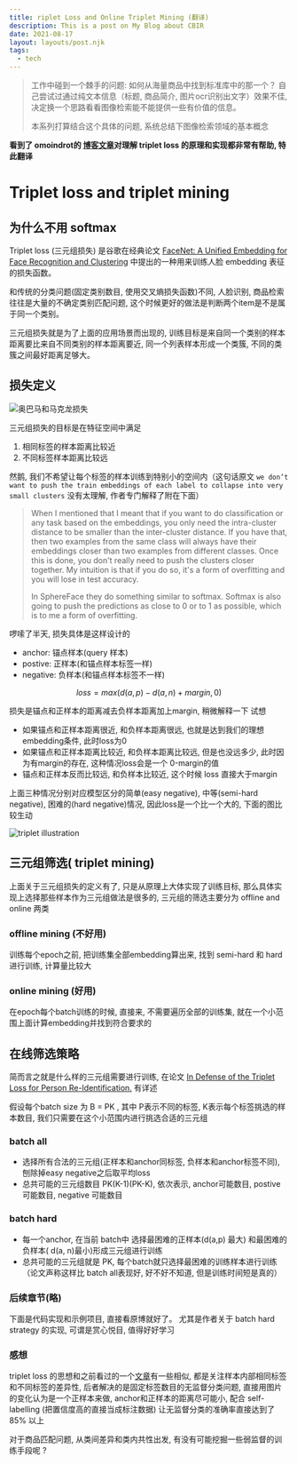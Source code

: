 ```yaml
---
title: riplet Loss and Online Triplet Mining (翻译)
description: This is a post on My Blog about CBIR
date: 2021-08-17
layout: layouts/post.njk
tags:
  - tech
---
```


> 工作中碰到一个棘手的问题: 如何从海量商品中找到标准库中的那一个？
自己尝试过通过纯文本信息（标题, 商品简介, 图片ocr识别出文字）效果不佳, 决定换一个思路看看图像检索能不能提供一些有价值的信息。
>
> 本系列打算结合这个具体的问题, 系统总结下图像检索领域的基本概念


**看到了 omoindrot的 [博客文章](https://omoindrot.github.io/triplet-loss)对理解 triplet loss 的原理和实现都非常有帮助, 特此翻译**

# Triplet loss and triplet mining

## 为什么不用 softmax

Triplet loss (三元组损失) 是谷歌在经典论文 [FaceNet: A Unified Embedding for Face Recognition and Clustering]() 中提出的一种用来训练人脸 embedding 表征的损失函数。

和传统的分类问题(固定类别数目, 使用交叉熵损失函数)不同, 人脸识别, 商品检索往往是大量的不确定类别匹配问题, 这个时候更好的做法是判断两个item是不是属于同一个类别。

三元组损失就是为了上面的应用场景而出现的, 训练目标是来自同一个类别的样本距离要比来自不同类别的样本距离要近, 同一个列表样本形成一个类簇, 不同的类簇之间最好距离足够大。

## 损失定义

![奥巴马和马克龙损失](https://omoindrot.github.io/assets/triplet_loss/triplet_loss.png)

三元组损失的目标是在特征空间中满足

1. 相同标签的样本距离比较近
2. 不同标签样本距离比较远
  
然鹅, 我们不希望让每个标签的样本训练到特别小的空间内（这句话原文 `we don’t want to push the train embeddings of each label to collapse into very small clusters` 没有太理解, 作者专门解释了附在下面）

> When I mentioned that I meant that if you want to do classification or any task based on the embeddings, you only need the intra-cluster distance to be smaller than the inter-cluster distance. If you have that, then two examples from the same class will always have their embeddings closer than two examples from different classes.
Once this is done, you don't really need to push the clusters closer together. My intuition is that if you do so, it's a form of overfitting and you will lose in test accuracy.
> 
> In SphereFace they do something similar to softmax. Softmax is also going to push the predictions as close to 0 or to 1 as possible, which is to me a form of overfitting.

啰嗦了半天, 损失具体是这样设计的

- anchor: 锚点样本(query 样本)
- postive: 正样本(和锚点样本标签一样)
- negative: 负样本(和锚点样本标签不一样)

```math
loss = max(d(a, p) - d(a, n) + margin, 0)
```

损失是锚点和正样本的距离减去负样本距离加上margin, 稍微解释一下
试想

- 如果锚点和正样本距离很近, 和负样本距离很远, 也就是达到我们的理想embedding条件, 此时loss为0
- 如果锚点和正样本距离比较近, 和负样本距离比较远, 但是也没远多少, 此时因为有margin的存在, 这种情况loss会是一个 0-margin的值
- 锚点和正样本反而比较远, 和负样本比较近, 这个时候 loss 直接大于margin
  
上面三种情况分别对应模型区分的简单(easy negative), 中等(semi-hard negative), 困难的(hard negative)情况, 因此loss是一个比一个大的, 下面的图比较生动

![triplet illustration](https://omoindrot.github.io/assets/triplet_loss/triplets.png)

## 三元组筛选( triplet mining)

上面关于三元组损失的定义有了, 只是从原理上大体实现了训练目标, 那么具体实现上选择那些样本作为三元组做法是很多的, 三元组的筛选主要分为 offline and online 两类

### offline mining (不好用)

训练每个epoch之前, 把训练集全部embedding算出来, 找到 semi-hard 和 hard 进行训练, 计算量比较大

### online mining (好用)

在epoch每个batch训练的时候, 直接来, 不需要遍历全部的训练集, 就在一个小范围上面计算embedding并找到符合要求的

## 在线筛选策略

简而言之就是什么样的三元组需要进行训练, 在论文 [ In Defense of the Triplet Loss for Person Re-Identification.](https://arxiv.org/abs/1703.07737) 有详述

假设每个batch size 为 B = PK ,  其中 P表示不同的标签, K表示每个标签挑选的样本数目, 我们只需要在这个小范围内进行挑选合适的三元组

### batch all

- 选择所有合法的三元组(正样本和anchor同标签, 负样本和anchor标签不同), 刨除掉easy negative之后取平均loss
- 总共可能的三元组数目 PK(K-1)(PK-K), 依次表示, anchor可能数目, postive 可能数目, negative 可能数目

### batch hard

- 每一个anchor, 在当前 batch中 选择最困难的正样本(d(a,p) 最大) 和最困难的负样本( d(a, n)最小)形成三元组进行训练
- 总共可能的三元组就是 PK, 每个batch就只选择最困难的训练样本进行训练（论文声称这样比 batch all表现好, 好不好不知道, 但是训练时间短是真的）

### 后续章节(略)
下面是代码实现和示例项目, 直接看原博就好了。 尤其是作者关于 batch hard strategy 的实现, 可谓是赏心悦目, 值得好好学习


### 感想

triplet loss 的思想和之前看过的一个[文章](https://github.com/wvangansbeke/Unsupervised-Classification)有一些相似, 都是关注样本内部相同标签和不同标签的差异性, 后者解决的是固定标签数目的无监督分类问题, 直接用图片的变化认为是一个正样本来做, anchor和正样本的距离尽可能小, 配合 self-labelling (把置信度高的直接当成标注数据) 让无监督分类的准确率直接达到了 85% 以上

对于商品匹配问题, 从类间差异和类内共性出发, 有没有可能挖掘一些弱监督的训练手段呢 ?
